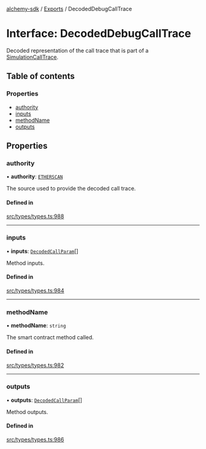 [alchemy-sdk](../README.md) / [Exports](../modules.md) / DecodedDebugCallTrace

# Interface: DecodedDebugCallTrace

Decoded representation of the call trace that is part of a
[SimulationCallTrace](SimulationCallTrace.md).

## Table of contents

### Properties

- [authority](DecodedDebugCallTrace.md#authority)
- [inputs](DecodedDebugCallTrace.md#inputs)
- [methodName](DecodedDebugCallTrace.md#methodname)
- [outputs](DecodedDebugCallTrace.md#outputs)

## Properties

### authority

• **authority**: [`ETHERSCAN`](../enums/DecodingAuthority.md#etherscan)

The source used to provide the decoded call trace.

#### Defined in

[src/types/types.ts:988](https://github.com/alchemyplatform/alchemy-sdk-js/blob/8f119ad1/src/types/types.ts#L988)

___

### inputs

• **inputs**: [`DecodedCallParam`](DecodedCallParam.md)[]

Method inputs.

#### Defined in

[src/types/types.ts:984](https://github.com/alchemyplatform/alchemy-sdk-js/blob/8f119ad1/src/types/types.ts#L984)

___

### methodName

• **methodName**: `string`

The smart contract method called.

#### Defined in

[src/types/types.ts:982](https://github.com/alchemyplatform/alchemy-sdk-js/blob/8f119ad1/src/types/types.ts#L982)

___

### outputs

• **outputs**: [`DecodedCallParam`](DecodedCallParam.md)[]

Method outputs.

#### Defined in

[src/types/types.ts:986](https://github.com/alchemyplatform/alchemy-sdk-js/blob/8f119ad1/src/types/types.ts#L986)
